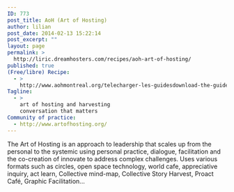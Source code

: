 ```yaml
---
ID: 773
post_title: AoH (Art of Hosting)
author: lilian
post_date: 2014-02-13 15:22:14
post_excerpt: ""
layout: page
permalink: >
  http://liric.dreamhosters.com/recipes/aoh-art-of-hosting/
published: true
(Free/libre) Recipe:
  - >
    http://www.aohmontreal.org/telecharger-les-guidesdownload-the-guides/
Tagline:
  - >
    art of hosting and harvesting
    conversation that matters
Community of practice:
  - http://www.artofhosting.org/
---
```

The Art of Hosting is an approach to leadership that scales up from the personal to the systemic using personal practice, dialogue, facilitation and the co-creation of innovate to address complex challenges. Uses various formats such as circles, open space technology, world cafe, appreciative inquiry, act learn, Collective mind-map, Collective Story Harvest, Proact Café, Graphic Facilitation...
